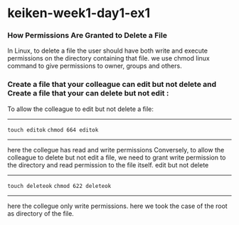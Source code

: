 # keiken-week1-day1-ex1
### How Permissions Are Granted to Delete a File
In Linux, to delete a file the user should have both write and execute permissions on the directory containing that file. we use chmod linux command to give permissions to owner, groups and others. 
### Create a file that your colleague can edit but not delete and Create a file that your can delete but not edit :
To allow the colleague to edit but not delete a file: 
*********************
`touch editok` 
`chmod 664 editok` 
********************
here the collegue has read and write permissions
Conversely, to allow the colleague to delete but not edit a file, we need to grant write permission to the directory and read permission to the file itself.
edit but not delete
*******************
`touch deleteok`
`chmod 622 deleteok` 
*******************
here the collegue only write permissions.
here we took the case of the root as directory of the file.

